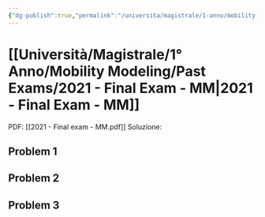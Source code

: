 ```yaml
---
{"dg-publish":true,"permalink":"/universita/magistrale/1-anno/mobility-modeling/past-exams/2021-final-exam-mm/","tags":["UNI"]}
---
```



# [[Università/Magistrale/1° Anno/Mobility Modeling/Past Exams/2021 - Final Exam - MM\|2021 - Final Exam - MM]]

PDF: [[2021 - Final exam - MM.pdf]]
Soluzione:

## Problem 1
## Problem 2

## Problem 3
